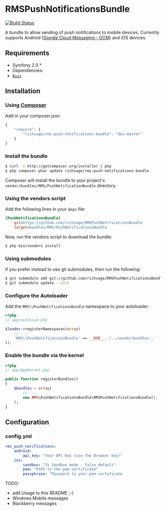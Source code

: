 RMSPushNotificationsBundle
=====================================

[![Build Status](https://secure.travis-ci.org/richsage/RMSPushNotificationsBundle.png)](http://travis-ci.org/richsage/RMSPushNotificationsBundle)

A bundle to allow sending of push notifications to mobile devices. 
Currently supports Android ([Google Cloud Messaging - GCM](http://developer.android.com/guide/google/gcm/index.html)) and iOS devices.

## Requirements

* Symfony 2.0.*
* Dependencies:
 * [`Buzz`](https://github.com/kriswallsmith/Buzz)

## Installation

### Using [Composer](https://github.com/composer/composer)

Add in your composer.json

```js
{
    "require": {
        "richsage/rms-push-notifications-bundle": "dev-master"
    }
}
```

### Install the bundle

``` bash
$ curl -s http://getcomposer.org/installer | php
$ php composer.phar update richsage/rms-push-notifications-bundle
```

Composer will install the bundle to your project's `vendor/bundles/RMS/PushNotificationBundle` directory.

### Using the vendors script

Add the following lines in your `deps` file:

``` ini
[PushNotificationsBundle]
    git=https://github.com/richsage/RMSPushNotificationsBundle
    target=bundles/RMS/PushNotificationsBundle
```

Now, run the vendors script to download the bundle:

``` bash
$ php bin/vendors install
```

### Using submodules

If you prefer instead to use git submodules, then run the following:

``` bash
$ git submodule add git://github.com/richsage/RMSPushNotificationsBundle.git vendor/bundles/RMS/PushNotificationsBundle
$ git submodule update --init
```

### Configure the Autoloader

Add the `RMS\\PushNotificationsBundle` namespace to your autoloader:

``` php
<?php
// app/autoload.php

$loader->registerNamespaces(array(
    // ...
    'RMS\\PushNotificationsBundle' => __DIR__.'/../vendor/bundles',
));
```

### Enable the bundle via the kernel

``` php
<?php
// app/AppKernel.php

public function registerBundles()
{
    $bundles = array(
        // ...
        new RMS\PushNotificationsBundle\RMSPushNotificationsBundle(),
    );
}
```

## Configuration

### config.yml

```yaml
rms_push_notifications:
    android:
        api_key: "Your API Key (use the Browser key)"
    ios:
        sandbox: "Is Sandbox mode - false default"
        pem: "Path to the pem certificate"
        passphrase: "Password to your pem certyficate
```

TODO:
- add Usage to this README ;-)
- Windows Mobile messages
- Blackberry messages